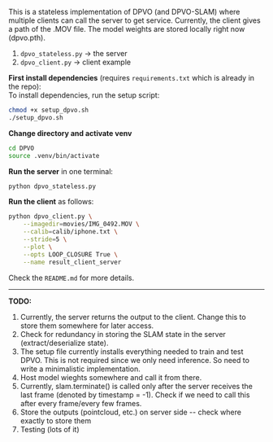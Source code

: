 This is a stateless implementation of DPVO (and DPVO-SLAM) where multiple clients can call the server to get service. Currently, the client gives a path of the .MOV file. The model weights are stored locally right now (dpvo.pth).

1. `dpvo_stateless.py` &rarr; the server  
2. `dpvo_client.py` &rarr; client example

**First install dependencies** (requires `requirements.txt` which is already in the repo):  
To install dependencies, run the setup script:

```bash
chmod +x setup_dpvo.sh
./setup_dpvo.sh
```

**Change directory and activate venv**
```bash
cd DPVO
source .venv/bin/activate
```

**Run the server** in one terminal:

```bash
python dpvo_stateless.py
```

**Run the client** as follows:

```bash
python dpvo_client.py \
    --imagedir=movies/IMG_0492.MOV \
    --calib=calib/iphone.txt \
    --stride=5 \
    --plot \
    --opts LOOP_CLOSURE True \
    --name result_client_server
```

Check the `README.md` for more details.

---

**TODO:**
1. Currently, the server returns the output to the client. Change this to store them somewhere for later access.
2. Check for redundancy in storing the SLAM state in the server (extract/deserialize state).
3. The setup file currently installs everything needed to train and test DPVO. This is not required since we only need inference. So need to write a minimalistic implementation.
4. Host model wieghts somewhere and call it from there.
5. Currently, slam.terminate() is called only after the server receives the last frame (denoted by timestamp = -1). Check if we need to call this after every frame/every few frames.
6. Store the outputs (pointcloud, etc.) on server side -- check where exactly to store them
7. Testing (lots of it)
